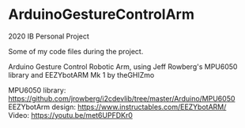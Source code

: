 # ArduinoGestureControlArm
2020 IB Personal Project

Some of my code files during the project.

Arduino Gesture Control Robotic Arm, using Jeff Rowberg's MPU6050 library and EEZYbotARM Mk 1 by theGHIZmo

MPU6050 library: https://github.com/jrowberg/i2cdevlib/tree/master/Arduino/MPU6050 \
EEZYbotArm design: https://www.instructables.com/EEZYbotARM/ \
Video: https://youtu.be/met6UPFDKr0
